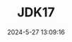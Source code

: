 ---
title: JDK17
shortTitle: "17"
description: Java17新特性
date: 2024-5-27 13:09:16
categories: [Java, basic]
tags: [Java, JDK]
headerDepth: 5
index: false
order: 3
---